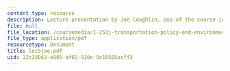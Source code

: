 ```yaml
---
content_type: resource
description: Lecture presentation by Joe Coughlin, one of the course instructors.
file: null
file_location: /coursemedia/1-253j-transportation-policy-and-environmental-limits-spring-2004/12c33863e805af02910c9c10585acff3_lec5joe.pdf
file_type: application/pdf
resourcetype: Document
title: lec5joe.pdf
uid: 12c33863-e805-af02-910c-9c10585acff3
---
```

